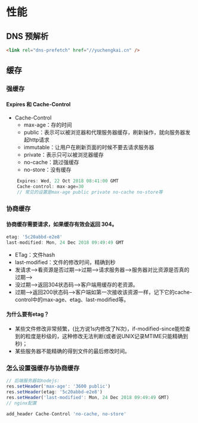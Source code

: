 # 性能

## DNS 预解析
```html
<link rel="dns-prefetch" href="//yuchengkai.cn" />
```

## 缓存
### 强缓存
#### Expires 和 Cache-Control
- Cache-Control
  - max-age：存的时间
  - public：表示可以被浏览器和代理服务器缓存，刷新操作，就向服务器发起http请求
  - immutable：让用户在刷新页面的时候不要去请求服务器
  - private：表示只可以被浏览器缓存
  - no-cache：跳过强缓存
  - no-store：没有缓存

```js
	Expires: Wed, 22 Oct 2018 08:41:00 GMT
	Cache-control: max-age=30
	// 常见的设置是max-age public private no-cache no-store等
```

### 协商缓存
#### 协商缓存需要请求，如果缓存有效会返回 304。
```js
etag: '5c20abbd-e2e8'
last-modified: Mon, 24 Dec 2018 09:49:49 GMT
```
- ETag：文件hash
- last-modified：文件的修改时间，精确到秒
- 发请求-->看资源是否过期-->过期-->请求服务器-->服务器对比资源是否真的过期-->
- 没过期-->返回304状态码-->客户端用缓存的老资源。
- 过期-->返回200状态码-->客户端如第一次接收该资源一样，记下它的cache-control中的max-age、etag、last-modified等。

#### 为什么要有etag？
- 某些文件修改非常频繁，(比方说1s内修改了N次)，if-modified-since能检查到的粒度是秒级的，这种修改无法判断(或者说UNIX记录MTIME只能精确到秒)；
- 某些服务器不能精确的得到文件的最后修改时间。

### 怎么设置强缓存与协商缓存
```js
// 后端服务器如nodejs:
res.setHeader('max-age': '3600 public')
res.setHeader(etag: '5c20abbd-e2e8')
res.setHeader('last-modified': Mon, 24 Dec 2018 09:49:49 GMT)
// nginx配置

add_header Cache-Control 'no-cache, no-store'


```




